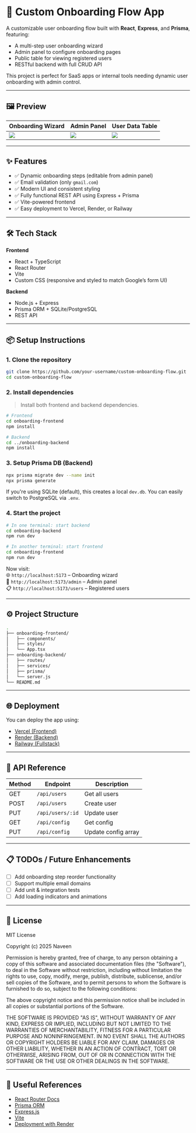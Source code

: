 # 🚀 Custom Onboarding Flow App

A customizable user onboarding flow built with **React**, **Express**, and **Prisma**, featuring:

- A multi-step user onboarding wizard
- Admin panel to configure onboarding pages
- Public table for viewing registered users
- RESTful backend with full CRUD API

This project is perfect for SaaS apps or internal tools needing dynamic user onboarding with admin control.

---

## 🖼️ Preview

| Onboarding Wizard | Admin Panel | User Data Table |
|-------------------|--------------|-----------------|
| ![](./screenshots/onboarding.png) | ![](./screenshots/admin.png) | ![](./screenshots/users.png) |

---

## ✨ Features

- ✅ Dynamic onboarding steps (editable from admin panel)
- ✅ Email validation (only `gmail.com`)
- ✅ Modern UI and consistent styling
- ✅ Fully functional REST API using Express + Prisma
- ✅ Vite-powered frontend
- ✅ Easy deployment to Vercel, Render, or Railway

---

## 🛠️ Tech Stack

**Frontend**  
- React + TypeScript  
- React Router  
- Vite  
- Custom CSS (responsive and styled to match Google’s form UI)

**Backend**  
- Node.js + Express  
- Prisma ORM + SQLite/PostgreSQL  
- REST API  

---

## 📦 Setup Instructions

### 1. Clone the repository

```bash
git clone https://github.com/your-username/custom-onboarding-flow.git
cd custom-onboarding-flow
```

### 2. Install dependencies

> Install both frontend and backend dependencies.

```bash
# Frontend
cd onboarding-frontend
npm install

# Backend
cd ../onboarding-backend
npm install
```

### 3. Setup Prisma DB (Backend)

```bash
npx prisma migrate dev --name init
npx prisma generate
```

If you're using SQLite (default), this creates a local `dev.db`. You can easily switch to PostgreSQL via `.env`.

### 4. Start the project

```bash
# In one terminal: start backend
cd onboarding-backend
npm run dev

# In another terminal: start frontend
cd onboarding-frontend
npm run dev
```

Now visit:  
🌐 `http://localhost:5173` – Onboarding wizard  
🔧 `http://localhost:5173/admin` – Admin panel  
📋 `http://localhost:5173/users` – Registered users

---

## ⚙️ Project Structure

```bash
.
├── onboarding-frontend/
│   ├── components/
│   ├── styles/
│   └── App.tsx
├── onboarding-backend/
│   ├── routes/
│   ├── services/
│   ├── prisma/
│   └── server.js
└── README.md
```

---

## 🌐 Deployment

You can deploy the app using:

- [Vercel (Frontend)](https://vercel.com/docs)
- [Render (Backend)](https://render.com/docs/deploy-node-express-app)
- [Railway (Fullstack)](https://docs.railway.app)

---

## 🧪 API Reference

| Method | Endpoint         | Description         |
|--------|------------------|---------------------|
| GET    | `/api/users`     | Get all users       |
| POST   | `/api/users`     | Create user         |
| PUT    | `/api/users/:id` | Update user         |
| GET    | `/api/config`    | Get config          |
| PUT    | `/api/config`    | Update config array |

---

## 📋 TODOs / Future Enhancements

- [ ] Add onboarding step reorder functionality
- [ ] Support multiple email domains
- [ ] Add unit & integration tests
- [ ] Add loading indicators and animations

---

## 📄 License

MIT License

Copyright (c) 2025 Naveen

Permission is hereby granted, free of charge, to any person obtaining a copy
of this software and associated documentation files (the "Software"), to deal
in the Software without restriction, including without limitation the rights
to use, copy, modify, merge, publish, distribute, sublicense, and/or sell
copies of the Software, and to permit persons to whom the Software is
furnished to do so, subject to the following conditions:

The above copyright notice and this permission notice shall be included in all
copies or substantial portions of the Software.

THE SOFTWARE IS PROVIDED "AS IS", WITHOUT WARRANTY OF ANY KIND, EXPRESS OR
IMPLIED, INCLUDING BUT NOT LIMITED TO THE WARRANTIES OF MERCHANTABILITY,
FITNESS FOR A PARTICULAR PURPOSE AND NONINFRINGEMENT. IN NO EVENT SHALL THE
AUTHORS OR COPYRIGHT HOLDERS BE LIABLE FOR ANY CLAIM, DAMAGES OR OTHER
LIABILITY, WHETHER IN AN ACTION OF CONTRACT, TORT OR OTHERWISE, ARISING FROM,
OUT OF OR IN CONNECTION WITH THE SOFTWARE OR THE USE OR OTHER DEALINGS IN THE
SOFTWARE.

---

## 🔗 Useful References

- [React Router Docs](https://reactrouter.com/en/main)
- [Prisma ORM](https://www.prisma.io/docs)
- [Express.js](https://expressjs.com/)
- [Vite](https://vitejs.dev/)
- [Deployment with Render](https://render.com/docs/deploy-node-express-app)